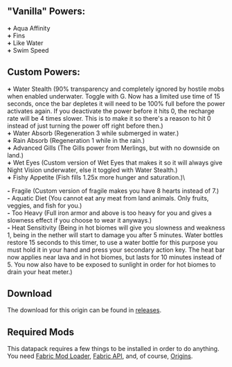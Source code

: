 ## **"Vanilla" Powers:**
**+** Aqua Affinity\
**+** Fins\
**+** Like Water\
**+** Swim Speed

## **Custom Powers:**
**+** Water Stealth (90% transparency and completely ignored by hostile mobs when enabled underwater. Toggle with G. Now has a limited use time of 15 seconds, once the bar depletes it will need to be 100% full before the power activates again. If you deactivate the power before it hits 0, the recharge rate will be 4 times slower. This is to make it so there's a reason to hit 0 instead of just turning the power off right before then.)\
**+** Water Absorb (Regeneration 3 while submerged in water.)\
**+** Rain Absorb (Regeneration 1 while in the rain.)\
**+** Advanced Gills (The Gills power from Merlings, but with no downside on land.)\
**+** Wet Eyes (Custom version of Wet Eyes that makes it so it will always give Night Vision underwater, else it toggled with Water Stealth.)\
**+** Fishy Appetite (Fish fills 1.25x more hunger and saturation.)\

**-** Fragile (Custom version of fragile makes you have 8 hearts instead of 7.)\
**-** Aquatic Diet (You cannot eat any meat from land animals. Only fruits, veggies, and fish for you.)\
**-** Too Heavy (Full iron armor and above is too heavy for you and gives a slowness effect if you choose to wear it anyways.)\
**-** Heat Sensitivity (Being in hot biomes will give you slowness and weakness 1, being in the nether will start to damage you after 5 minutes. Water bottles restore 15 seconds to this timer, to use a water bottle for this purpose you must hold it in your hand and press your secondary action key. The heat bar now applies near lava and in hot biomes, but lasts for 10 minutes instead of 5. You now also have to be exposed to sunlight in order for hot biomes to drain your heat meter.)

## **Download**
The download for this origin can be found in [releases](https://github.com/LilyArlatto/Vaporeon_Origin-Datapack/releases).

## **Required Mods**
This datapack requires a few things to be installed in order to do anything. You need [Fabric Mod Loader](https://fabricmc.net/use/), [Fabric API](https://www.curseforge.com/minecraft/mc-mods/fabric-api), and, of course, [Origins](https://www.curseforge.com/minecraft/mc-mods/origins).
